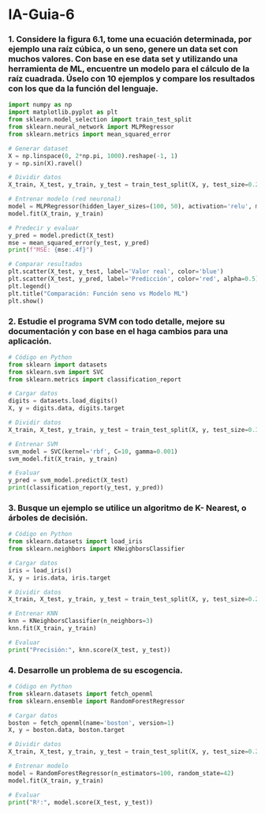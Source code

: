 # IA-Guia-6

### 1. Considere la figura 6.1, tome una ecuación determinada, por ejemplo una raíz cúbica, o un seno, genere un data set con muchos valores. Con base en ese data set y utilizando una herramienta de ML, encuentre un modelo para el cálculo de la raíz cuadrada. Úselo con 10 ejemplos y compare los resultados con los que da la función del lenguaje.

```python
import numpy as np
import matplotlib.pyplot as plt
from sklearn.model_selection import train_test_split
from sklearn.neural_network import MLPRegressor
from sklearn.metrics import mean_squared_error

# Generar dataset
X = np.linspace(0, 2*np.pi, 1000).reshape(-1, 1)
y = np.sin(X).ravel()

# Dividir datos
X_train, X_test, y_train, y_test = train_test_split(X, y, test_size=0.2, random_state=42)

# Entrenar modelo (red neuronal)
model = MLPRegressor(hidden_layer_sizes=(100, 50), activation='relu', max_iter=1000, random_state=42)
model.fit(X_train, y_train)

# Predecir y evaluar
y_pred = model.predict(X_test)
mse = mean_squared_error(y_test, y_pred)
print(f"MSE: {mse:.4f}")

# Comparar resultados
plt.scatter(X_test, y_test, label='Valor real', color='blue')
plt.scatter(X_test, y_pred, label='Predicción', color='red', alpha=0.5)
plt.legend()
plt.title("Comparación: Función seno vs Modelo ML")
plt.show()
```
### 2. Estudie el programa SVM con todo detalle, mejore su documentación y con base en el haga cambios para una aplicación.

```python
# Código en Python
from sklearn import datasets
from sklearn.svm import SVC
from sklearn.metrics import classification_report

# Cargar datos
digits = datasets.load_digits()
X, y = digits.data, digits.target

# Dividir datos
X_train, X_test, y_train, y_test = train_test_split(X, y, test_size=0.3, random_state=42)

# Entrenar SVM
svm_model = SVC(kernel='rbf', C=10, gamma=0.001)
svm_model.fit(X_train, y_train)

# Evaluar
y_pred = svm_model.predict(X_test)
print(classification_report(y_test, y_pred))
```
### 3. Busque un ejemplo se utilice un algoritmo de K- Nearest, o árboles de decisión.
```python
# Código en Python
from sklearn.datasets import load_iris
from sklearn.neighbors import KNeighborsClassifier

# Cargar datos
iris = load_iris()
X, y = iris.data, iris.target

# Dividir datos
X_train, X_test, y_train, y_test = train_test_split(X, y, test_size=0.2, random_state=42)

# Entrenar KNN
knn = KNeighborsClassifier(n_neighbors=3)
knn.fit(X_train, y_train)

# Evaluar
print("Precisión:", knn.score(X_test, y_test))
```
### 4. Desarrolle un problema de su escogencia.

```python
# Código en Python
from sklearn.datasets import fetch_openml
from sklearn.ensemble import RandomForestRegressor

# Cargar datos
boston = fetch_openml(name='boston', version=1)
X, y = boston.data, boston.target

# Dividir datos
X_train, X_test, y_train, y_test = train_test_split(X, y, test_size=0.2, random_state=42)

# Entrenar modelo
model = RandomForestRegressor(n_estimators=100, random_state=42)
model.fit(X_train, y_train)

# Evaluar
print("R²:", model.score(X_test, y_test))
```
